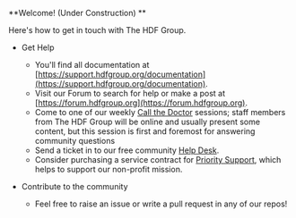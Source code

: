 **Welcome! (Under Construction) **

Here's how to get in touch with The HDF Group. 

* Get Help
  * You'll find all documentation at [https://support.hdfgroup.org/documentation](https://support.hdfgroup.org/documentation).
  * Visit our Forum to search for help or make a post at [https://forum.hdfgroup.org](https://forum.hdfgroup.org).
  * Come to one of our weekly [Call the Doctor](https://www.hdfgroup.org/weekly-hdf-clinic/) sessions; staff members from The HDF Group will be online and usually present some content, but this session is first and foremost for answering community questions
  * Send a ticket in to our free community [Help Desk](https://help.hdfgroup.org).
  * Consider purchasing a service contract for [Priority Support](https://www.hdfgroup.org/solutions/priority-support/), which helps to support our non-profit mission.
 
* Contribute to the community
  * Feel free to raise an issue or write a pull request in any of our repos! 
